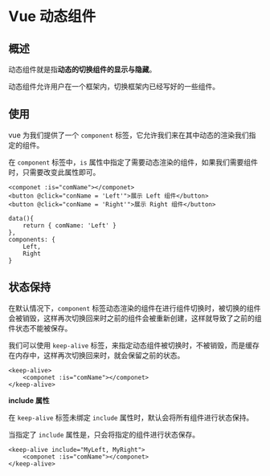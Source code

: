 # Vue 动态组件

## 概述

动态组件就是指**动态的切换组件的显示与隐藏**。

动态组件允许用户在一个框架内，切换框架内已经写好的一些组件。

## 使用

vue 为我们提供了一个 `component` 标签，它允许我们来在其中动态的渲染我们指定的组件。

在 `component` 标签中，`is` 属性中指定了需要动态渲染的组件，如果我们需要组件时，只需要改变此属性即可。

```vue
<componet :is="comName"></componet>
<button @click="conName = 'Left'">展示 Left 组件</button>
<button @click="conName = 'Right'">展示 Right 组件</button>

data(){
	return { comName: 'Left' }
},
components: {
	Left,
	Right
}
```

## 状态保持

在默认情况下，`component` 标签动态渲染的组件在进行组件切换时，被切换的组件会被销毁，这样再次切换回来时之前的组件会被重新创建，这样就导致了之前的组件状态不能被保存。

我们可以使用 `keep-alive` 标签，来指定动态组件被切换时，不被销毁，而是缓存在内存中，这样再次切换回来时，就会保留之前的状态。

```vue
<keep-alive>
	<componet :is="comName"></componet>
</keep-alive>
```

**include 属性**

在 `keep-alive` 标签未绑定 `include` 属性时，默认会将所有组件进行状态保持。

当指定了 `include` 属性是，只会将指定的组件进行状态保存。

```vue
<keep-alive include="MyLeft, MyRight">
	<componet :is="comName"></componet>
</keep-alive>
```

